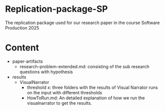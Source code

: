 # Replication-package-SP
The replication package used for our research paper in the course Software Production 2025


# Content
* paper-artifacts
    * research-problem-extended.md: consisting of the sub research questions with hypothesis
* results
    * VisualNarrator
        * threshold x: three folders with the results of Visual Narrator runs on the input with different thresholds
        * HowToRun.md: An detailed explanation of how we run the visualnarrator to get the results. 